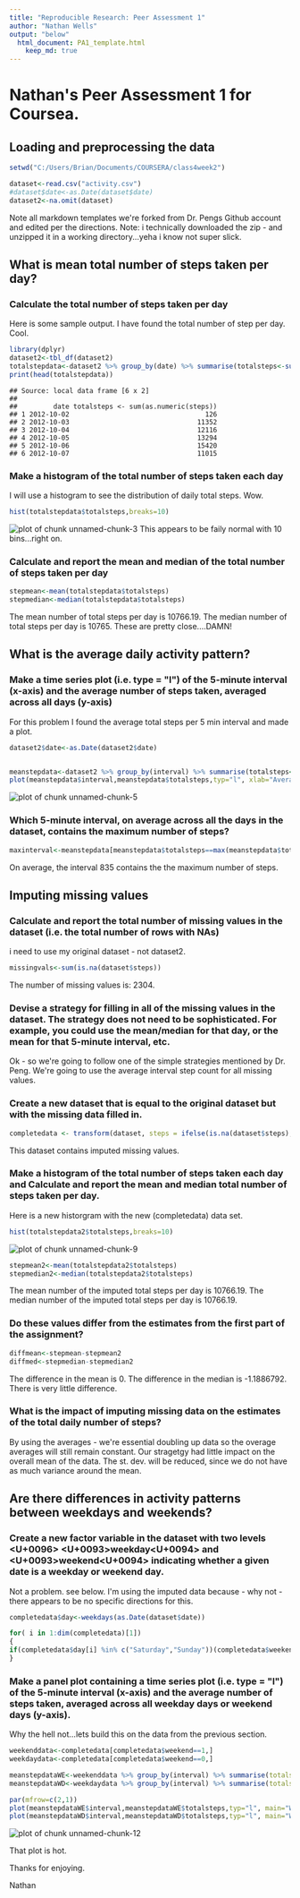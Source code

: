 ```yaml
---
title: "Reproducible Research: Peer Assessment 1"
author: "Nathan Wells"
output: "below"
  html_document: PA1_template.html
    keep_md: true
---
```

# Nathan's Peer Assessment 1 for Coursea.


## Loading and preprocessing the data

```r
setwd("C:/Users/Brian/Documents/COURSERA/class4week2")

dataset<-read.csv("activity.csv")
#dataset$date<-as.Date(dataset$date)
dataset2<-na.omit(dataset)
```

Note all markdown templates we're forked from Dr. Pengs Github account and edited per the directions.
Note: i technically downloaded the zip - and unzipped it in a working directory...yeha i know not super slick.

## What is mean total number of steps taken per day?
### Calculate the total number of steps taken per day

Here is some sample output. I have found the total number of step per day. Cool.


```r
library(dplyr)
dataset2<-tbl_df(dataset2)
totalstepdata<-dataset2 %>% group_by(date) %>% summarise(totalsteps<-sum(as.numeric(steps)))
print(head(totalstepdata))
```

```
## Source: local data frame [6 x 2]
## 
##         date totalsteps <- sum(as.numeric(steps))
## 1 2012-10-02                                  126
## 2 2012-10-03                                11352
## 3 2012-10-04                                12116
## 4 2012-10-05                                13294
## 5 2012-10-06                                15420
## 6 2012-10-07                                11015
```

### Make a histogram of the total number of steps taken each day
I will use a histogram to see the distribution of daily total steps. Wow.


```r
hist(totalstepdata$totalsteps,breaks=10)
```

![plot of chunk unnamed-chunk-3](figure/unnamed-chunk-3-1.png) 
This appears to be faily normal with 10 bins...right on.

### Calculate and report the mean and median of the total number of steps taken per day

```r
stepmean<-mean(totalstepdata$totalsteps)
stepmedian<-median(totalstepdata$totalsteps)
```

The mean number of total steps per day is 10766.19.
The median number of total steps per day is 10765.
These are pretty close....DAMN!

## What is the average daily activity pattern?

### Make a time series plot (i.e. type = "l") of the 5-minute interval (x-axis) and the average number of steps taken, averaged across all days (y-axis)
For this problem I found the average total steps per 5 min interval and made a plot.


```r
dataset2$date<-as.Date(dataset2$date)


meanstepdata<-dataset2 %>% group_by(interval) %>% summarise(totalsteps<-mean(steps))
plot(meanstepdata$interval,meanstepdata$totalsteps,typ="l", xlab="Average steps per 5 min Interval",ylab="Average Total Steps")
```

![plot of chunk unnamed-chunk-5](figure/unnamed-chunk-5-1.png) 

### Which 5-minute interval, on average across all the days in the dataset, contains the maximum number of steps?

```r
maxinterval<-meanstepdata[meanstepdata$totalsteps==max(meanstepdata$totalsteps),"interval"]
```
On average, the interval 835 contains the the maximum number of steps.



## Imputing missing values
### Calculate and report the total number of missing values in the dataset (i.e. the total number of rows with NAs)
i need to use my original dataset - not dataset2.

```r
missingvals<-sum(is.na(dataset$steps))
```

The number of missing values is: 2304.





### Devise a strategy for filling in all of the missing values in the dataset. The strategy does not need to be sophisticated. For example, you could use the mean/median for that day, or the mean for that 5-minute interval, etc.

Ok - so we're going to follow one of the simple strategies mentioned by Dr. Peng.
We're going to use the average interval step count for all missing values.


### Create a new dataset that is equal to the original dataset but with the missing data filled in.

```r
completedata <- transform(dataset, steps = ifelse(is.na(dataset$steps), meanstepdata$totalsteps[match(dataset$interval, meanstepdata$interval)], dataset$steps))
```
This dataset contains imputed missing values.


### Make a histogram of the total number of steps taken each day and Calculate and report the mean and median total number of steps taken per day. 


Here is a new historgram with the new (completedata) data set.

```r
hist(totalstepdata2$totalsteps,breaks=10)
```

![plot of chunk unnamed-chunk-9](figure/unnamed-chunk-9-1.png) 

```r
stepmean2<-mean(totalstepdata2$totalsteps)
stepmedian2<-median(totalstepdata2$totalsteps)
```
The mean number of the imputed total steps per day is 10766.19.
The median number of the imputed total steps per day is 10766.19.


### Do these values differ from the estimates from the first part of the assignment? 


```r
diffmean<-stepmean-stepmean2
diffmed<-stepmedian-stepmedian2
```

The difference in the mean is 0. 
The difference in the median is -1.1886792.
There is very little difference.

### What is the impact of imputing missing data on the estimates of the total daily number of steps?
By using the averages - we're essential doubling up data so the overage averages will still remain constant. Our stragetgy had little impact on the overall mean of the data. The st. dev. will be reduced, since we do not have as much variance around the mean.



## Are there differences in activity patterns between weekdays and weekends?
### Create a new factor variable in the dataset with two levels <U+0096> <U+0093>weekday<U+0094> and <U+0093>weekend<U+0094> indicating whether a given date is a weekday or weekend day.
Not a problem. see below. I'm using the imputed data because  - why not - there appears to be no specific directions for this.

```r
completedata$day<-weekdays(as.Date(dataset$date))

for( i in 1:dim(completedata)[1])
{
if(completedata$day[i] %in% c("Saturday","Sunday"))(completedata$weekend[i]<-1)else{completedata$weekend[i]<-0}
}
```

### Make a panel plot containing a time series plot (i.e. type = "l") of the 5-minute interval (x-axis) and the average number of steps taken, averaged across all weekday days or weekend days (y-axis).
Why the hell not...lets build this on the data from the previous section.



```r
weekenddata<-completedata[completedata$weekend==1,]
weekdaydata<-completedata[completedata$weekend==0,]

meanstepdataWE<-weekenddata %>% group_by(interval) %>% summarise(totalstepsWE=mean(steps))
meanstepdataWD<-weekdaydata %>% group_by(interval) %>% summarise(totalstepsWD=mean(steps))

par(mfrow=c(2,1))
plot(meanstepdataWE$interval,meanstepdataWE$totalsteps,typ="l", main="Weekend Interval Data", xlab="Average steps per 5 min Interval",ylab="Average Total Steps")
plot(meanstepdataWD$interval,meanstepdataWD$totalsteps,typ="l", main="Weekday Interval Data", xlab="Average steps per 5 min Interval",ylab="Average Total Steps")
```

![plot of chunk unnamed-chunk-12](figure/unnamed-chunk-12-1.png) 

That plot is hot.

Thanks for enjoying.

Nathan
